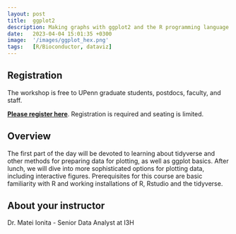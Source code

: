```yaml
---
layout: post
title:  ggplot2
description: Making graphs with ggplot2 and the R programming language.
date:   2023-04-04 15:01:35 +0300
image:  '/images/ggplot_hex.png'
tags:   [R/Bioconductor, dataviz]
---
```


## Registration

The workshop is free to UPenn graduate students, postdocs, faculty, and staff.

**[Please register here](forms.gle/q4KyFFzDMzX9WpTU6)**.  Registration is required and seating is limited.

## Overview

The first part of the day will be devoted to learning about tidyverse and other methods for preparing data for plotting, as well as ggplot basics. After lunch, we will dive into more sophisticated options for plotting data, including interactive figures. Prerequisites for this course are basic familiarity with R and working installations of R, Rstudio and the tidyverse.

## About your instructor

Dr. Matei Ionita - Senior Data Analyst at I3H

